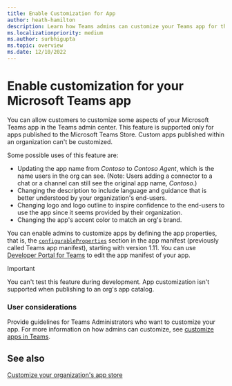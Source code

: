 ```yaml
---
title: Enable Customization for App
author: heath-hamilton
description: Learn how Teams admins can customize your Teams app for their org by changing the app's accent color, description, logo and its outline, and app name.
ms.localizationpriority: medium
ms.author: surbhigupta
ms.topic: overview
ms.date: 12/10/2022
---
```


# Enable customization for your Microsoft Teams app

You can allow customers to customize some aspects of your Microsoft Teams app in the Teams admin center. This feature is supported only for apps published to the Microsoft Teams Store. Custom apps published within an organization can't be customized.

Some possible uses of this feature are:

* Updating the app name from *Contoso* to *Contoso Agent*, which is the name users in the org can see.
(Note: Users adding a connector to a chat or a channel can still see the original app name, *Contoso*.)
* Changing the description to include language and guidance that is better understood by your organization's end-users.
* Changing logo and logo outline to inspire confidence to the end-users to use the app since it seems provided by their organization.
* Changing the app's accent color to match an org's brand.

You can enable admins to customize apps by defining the app properties, that is, the [`configurableProperties`](/microsoftteams/platform/resources/schema/manifest-schema#configurableproperties) section in the app manifest (previously called Teams app manifest), starting with version 1.11. You can use [Developer Portal for Teams](https://dev.teams.microsoft.com/home) to edit the app manifest of your app.

> [!IMPORTANT]
> You can't test this feature during development. App customization isn't supported when publishing to an org's app catalog.

### User considerations

Provide guidelines for Teams Administrators who want to customize your app. For more information on how admins can customize, see [customize apps in Teams](/microsoftteams/customize-apps).

## See also

[Customize your organization's app store](/microsoftteams/customize-your-app-store)

